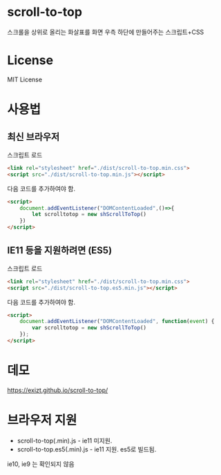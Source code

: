 # scroll-to-top

스크롤을 상위로 올리는 화살표를 화면 우측 하단에 만들어주는 스크립트+CSS


# License

MIT License


# 사용법
## 최신 브라우저 
스크립트 로드
```html
<link rel="stylesheet" href="./dist/scroll-to-top.min.css">
<script src="./dist/scroll-to-top.min.js"></script>
```

다음 코드를 추가하여야 함.
```html
<script>
    document.addEventListener("DOMContentLoaded",()=>{
        let scrolltotop = new shScrollToTop()
    })
</script>
```


## IE11 등을 지원하려면 (ES5)
스크립트 로드
```html
<link rel="stylesheet" href="./dist/scroll-to-top.min.css">
<script src="./dist/scroll-to-top.es5.min.js"></script>
```

다음 코드를 추가하여야 함.
```html
<script>
    document.addEventListener("DOMContentLoaded", function(event) { 
        var scrolltotop = new shScrollToTop()
    });
</script>
```


# 데모

https://exizt.github.io/scroll-to-top/


# 브라우저 지원
* scroll-to-top(.min).js - ie11 미지원. 
* scroll-to-top.es5(.min).js - ie11 지원. es5로 빌드됨.

ie10, ie9 는 확인되지 않음